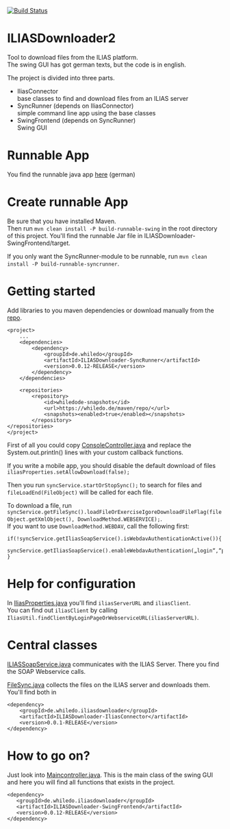 [![Build Status](https://travis-ci.org/kekru/ILIASDownloader2.svg?branch=master)](https://travis-ci.org/kekru/ILIASDownloader2)  
# ILIASDownloader2
Tool to download files from the ILIAS platform.  
The swing GUI has got german texts, but the code is in english.  

The project is divided into three parts.
+ IliasConnector  
  base classes to find and download files from an ILIAS server
+ SyncRunner (depends on IliasConnector)  
  simple command line app using the base classes
+ SwingFrontend (depends on SyncRunner)  
  Swing GUI

# Runnable App  
You find the runnable java app [here](http://whiledo.de/index.php?p=iliasdownloader2) (german)

# Create runnable App  
Be sure that you have installed Maven.  
Then run `mvn clean install -P build-runnable-swing` in the root directory of this project. You'll find the runnable Jar file in ILIASDownloader-SwingFrontend/target.  

If you only want the SyncRunner-module to be runnable, run `mvn clean install -P build-runnable-syncrunner`.  

# Getting started

Add libraries to you maven dependencies or download manually from the [repo](https://whiledo.de/maven/repo/de/whiledo/iliasdownloader/).  
```
<project>
	...
	<dependencies>
		<dependency>
			<groupId>de.whiledo</groupId>
			<artifactId>ILIASDownloader-SyncRunner</artifactId>
			<version>0.0.12-RELEASE</version>
		</dependency>
	</dependencies>
	
	<repositories>
		<repository>
			<id>whiledode-snapshots</id>
			<url>https://whiledo.de/maven/repo/</url>
			<snapshots><enabled>true</enabled></snapshots>
		</repository>
</repositories>
</project>
```

First of all you could copy [ConsoleController.java](https://github.com/kekru/ILIASDownloader2/blob/ff8dc846110db888d8fd6e90ca2e7bb6925a39f1/ILIASDownloader-SyncRunner/src/main/java/de/whiledo/iliasdownloader2/syncrunner/service/ConsoleController.java) and replace the System.out.println() lines with your custom callback functions.

If you write a mobile app, you should disable the default download of files  
`iliasProperties.setAllowDownload(false);`  

Then you run `syncService.startOrStopSync();` to search for files and `fileLoadEnd(FileObject)` will be called for each file.  

To download a file, run `syncService.getFileSync().loadFileOrExerciseIgoreDownloadFileFlag(fileObject.getXmlObject(), DownloadMethod.WEBSERVICE);`.  
If you want to use `DownloadMethod.WEBDAV`, call the following first:
``` 
if(!syncService.getIliasSoapService().isWebdavAuthenticationActive()){
	syncService.getIliasSoapService().enableWebdavAuthentication(„login“,“pw“);
}
``` 

# Help for configuration  
In [IliasProperties.java](https://github.com/kekru/ILIASDownloader2/blob/ff8dc846110db888d8fd6e90ca2e7bb6925a39f1/ILIASDownloader-SyncRunner/src/main/java/de/whiledo/iliasdownloader2/syncrunner/service/IliasProperties.java) you'll find `iliasServerURL` and `iliasClient`.  
You can find out `iliasClient` by calling `IliasUtil.findClientByLoginPageOrWebserviceURL(iliasServerURL)`.  

# Central classes  
[ILIASSoapService.java](https://github.com/kekru/ILIASDownloader2/blob/ff8dc846110db888d8fd6e90ca2e7bb6925a39f1/ILIASDownloader-IliasConnector/src/main/java/de/whiledo/iliasdownloader2/service/ILIASSoapService.java) communicates with the ILIAS Server. There you find the SOAP Webservice calls.  

[FileSync.java](https://github.com/kekru/ILIASDownloader2/blob/ff8dc846110db888d8fd6e90ca2e7bb6925a39f1/ILIASDownloader-IliasConnector/src/main/java/de/whiledo/iliasdownloader2/service/FileSync.java) collects the files on the ILIAS server and downloads them. You'll find both in
```
<dependency>
	<groupId>de.whiledo.iliasdownloader</groupId>
	<artifactId>ILIASDownloader-IliasConnector</artifactId>
	<version>0.0.1-RELEASE</version>
</dependency>
```  

# How to go on?  
Just look into [Maincontroller.java](https://github.com/kekru/ILIASDownloader2/blob/343d5cebbfd835c7fc2cd1c4efe1d14fca3f0fa4/ILIASDownloader-SwingFrontend/src/main/java/de/whiledo/iliasdownloader2/swing/service/MainController.java). This is the main class of the swing GUI and here you will find all functions that exists in the project.
 ```
<dependency>
	<groupId>de.whiledo.iliasdownloader</groupId>
	<artifactId>ILIASDownloader-SwingFrontend</artifactId>
	<version>0.0.12-RELEASE</version>
</dependency>
```  

